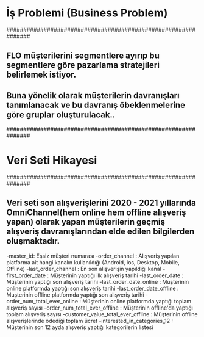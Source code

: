 # İş Problemi (Business Problem)
###############################################################
 ## FLO müşterilerini segmentlere ayırıp bu segmentlere göre pazarlama stratejileri belirlemek istiyor.
 ## Buna yönelik olarak müşterilerin davranışları tanımlanacak ve bu davranış öbeklenmelerine göre gruplar oluşturulacak..

###############################################################
# Veri Seti Hikayesi
###############################################################
## Veri seti son alışverişlerini 2020 - 2021 yıllarında OmniChannel(hem online hem offline alışveriş yapan) olarak yapan müşterilerin geçmiş alışveriş davranışlarından elde edilen bilgilerden oluşmaktadır.

-master_id: Eşsiz müşteri numarası
-order_channel : Alışveriş yapılan platforma ait hangi kanalın kullanıldığı (Android, ios, Desktop, Mobile, Offline)
-last_order_channel : En son alışverişin yapıldığı kanal
-first_order_date : Müşterinin yaptığı ilk alışveriş tarihi
-last_order_date : Müşterinin yaptığı son alışveriş tarihi
-last_order_date_online : Muşterinin online platformda yaptığı son alışveriş tarihi
-last_order_date_offline : Muşterinin offline platformda yaptığı son alışveriş tarihi
-order_num_total_ever_online : Müşterinin online platformda yaptığı toplam alışveriş sayısı
-order_num_total_ever_offline : Müşterinin offline'da yaptığı toplam alışveriş sayısı
-customer_value_total_ever_offline : Müşterinin offline alışverişlerinde ödediği toplam ücret
-interested_in_categories_12 : Müşterinin son 12 ayda alışveriş yaptığı kategorilerin listesi
